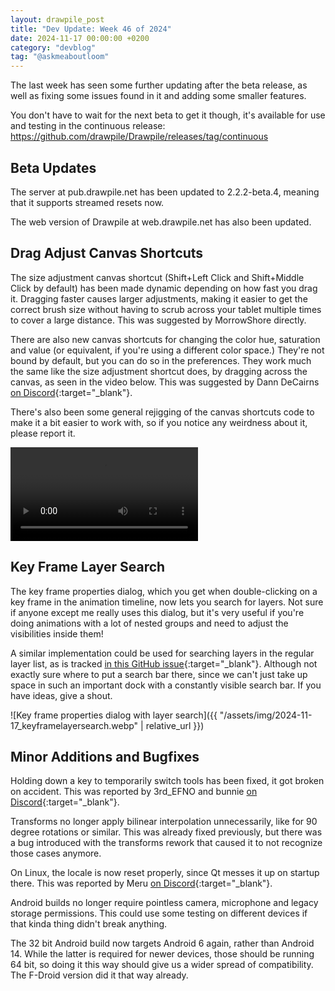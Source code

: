 ```yaml
---
layout: drawpile_post
title: "Dev Update: Week 46 of 2024"
date: 2024-11-17 00:00:00 +0200
category: "devblog"
tag: "@askmeaboutloom"
---
```


The last week has seen some further updating after the beta release, as well as fixing some issues found in it and adding some smaller features.

You don't have to wait for the next beta to get it though, it's available for use and testing in the continuous release: <https://github.com/drawpile/Drawpile/releases/tag/continuous>

## Beta Updates

The server at pub.drawpile.net has been updated to 2.2.2-beta.4, meaning that it supports streamed resets now.

The web version of Drawpile at web.drawpile.net has also been updated.

## Drag Adjust Canvas Shortcuts

The size adjustment canvas shortcut (Shift+Left Click and Shift+Middle Click by default) has been made dynamic depending on how fast you drag it. Dragging faster causes larger adjustments, making it easier to get the correct brush size without having to scrub across your tablet multiple times to cover a large distance. This was suggested by MorrowShore directly.

There are also new canvas shortcuts for changing the color hue, saturation and value (or equivalent, if you're using a different color space.) They're not bound by default, but you can do so in the preferences. They work much the same like the size adjustment shortcut does, by dragging across the canvas, as seen in the video below. This was suggested by Dann DeCairns [on Discord](https://drawpile.net/discord/){:target="_blank"}.

There's also been some general rejigging of the canvas shortcuts code to make it a bit easier to work with, so if you notice any weirdness about it, please report it.

<video controls>
  <source src="{{ "/assets/vid/2024-11-17_coloradjust.mp4" | relative_url }}" type="video/mp4"/>
</video>

## Key Frame Layer Search

The key frame properties dialog, which you get when double-clicking on a key frame in the animation timeline, now lets you search for layers. Not sure if anyone except me really uses this dialog, but it's very useful if you're doing animations with a lot of nested groups and need to adjust the visibilities inside them!

A similar implementation could be used for searching layers in the regular layer list, as is tracked [in this GitHub issue](https://github.com/drawpile/Drawpile/issues/1384){:target="_blank"}. Although not exactly sure where to put a search bar there, since we can't just take up space in such an important dock with a constantly visible search bar. If you have ideas, give a shout.

![Key frame properties dialog with layer search]({{ "/assets/img/2024-11-17_keyframelayersearch.webp" | relative_url }})

## Minor Additions and Bugfixes

Holding down a key to temporarily switch tools has been fixed, it got broken on accident. This was reported by 3rd\_EFNO and bunnie [on Discord](https://drawpile.net/discord/){:target="_blank"}.

Transforms no longer apply bilinear interpolation unnecessarily, like for 90 degree rotations or similar. This was already fixed previously, but there was a bug introduced with the transforms rework that caused it to not recognize those cases anymore.

On Linux, the locale is now reset properly, since Qt messes it up on startup there. This was reported by Meru [on Discord](https://drawpile.net/discord/){:target="_blank"}.

Android builds no longer require pointless camera, microphone and legacy storage permissions. This could use some testing on different devices if that kinda thing didn't break anything.

The 32 bit Android build now targets Android 6 again, rather than Android 14. While the latter is required for newer devices, those should be running 64 bit, so doing it this way should give us a wider spread of compatibility. The F-Droid version did it that way already.
